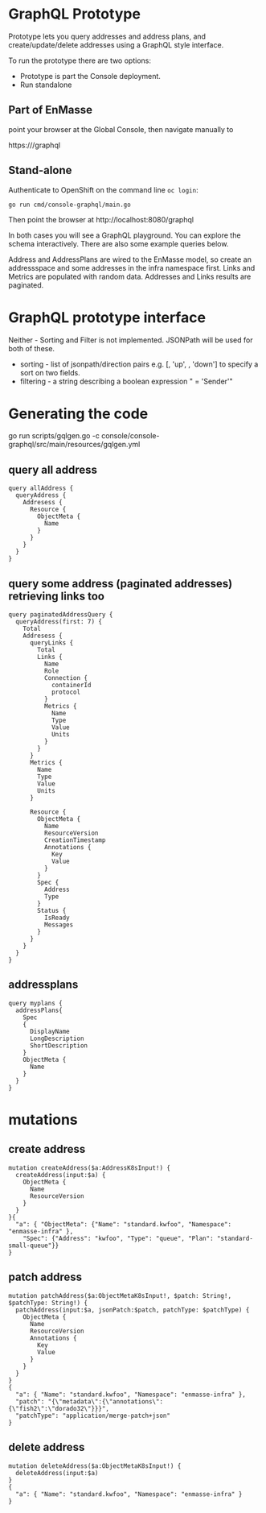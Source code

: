 # GraphQL Prototype

Prototype lets you query addresses and address plans, and create/update/delete addresses using a GraphQL style interface.

To run the prototype there are two options:

- Prototype is part the Console deployment.
- Run standalone

## Part of EnMasse

point your browser at the Global Console, then navigate manually to

https://<consoleurl>/graphql

## Stand-alone

Authenticate to OpenShift on the command line `oc login`:

`go run cmd/console-graphql/main.go`

Then point the browser at http://localhost:8080/graphql

In both cases you will see a GraphQL playground.  You can explore the schema interactively.  There are also some
example queries below.  

Address and AddressPlans are wired to the EnMasse model, so create an addressspace and some addresses in the infra
namespace first. Links and Metrics are populated with random data.  Addresses and Links results are paginated.

# GraphQL prototype interface

Neither - Sorting and Filter is not implemented.  JSONPath will be used for both of these.

- sorting - list of jsonpath/direction pairs e.g. [<path>, 'up', <path>, 'down'] to specify a sort on two fields.
- filtering - a string describing a boolean expression "<path> = 'Sender'"


# Generating the code

go run scripts/gqlgen.go -c console/console-graphql/src/main/resources/gqlgen.yml


## query all address

```
query allAddress {
  queryAddress {
    Addresess {
      Resource {
        ObjectMeta {
          Name
        }
      }
    }
  }
}
```

## query some address (paginated addresses) retrieving links too 

```
query paginatedAddressQuery {
  queryAddress(first: 7) {
    Total
    Addresess {
      queryLinks {
        Total
        Links {
          Name
          Role
          Connection {
            containerId
            protocol
          }
          Metrics {
            Name
            Type
            Value
            Units
          }
        }
      }
      Metrics {
        Name
        Type
        Value
        Units
      }

      Resource {
        ObjectMeta {
          Name
          ResourceVersion
          CreationTimestamp
          Annotations {
            Key
            Value
          }
        }
        Spec {
          Address
          Type
        }
        Status {
          IsReady
          Messages
        }
      }
    }
  }
}
```

## addressplans

```
query myplans {
  addressPlans{
    Spec
    {
      DisplayName
      LongDescription
      ShortDescription
    }
    ObjectMeta {
      Name
    }
  }
}
```

# mutations

## create address

```
mutation createAddress($a:AddressK8sInput!) {
  createAddress(input:$a) {
    ObjectMeta {
      Name
      ResourceVersion
    }
  }
}{
  "a": { "ObjectMeta": {"Name": "standard.kwfoo", "Namespace": "enmasse-infra" },
    "Spec": {"Address": "kwfoo", "Type": "queue", "Plan": "standard-small-queue"}}
}
```

## patch address

```
mutation patchAddress($a:ObjectMetaK8sInput!, $patch: String!, $patchType: String!) {
  patchAddress(input:$a, jsonPatch:$patch, patchType: $patchType) {
    ObjectMeta {
      Name
      ResourceVersion
      Annotations {
        Key
        Value
      }
    }
  }
}
{
  "a": { "Name": "standard.kwfoo", "Namespace": "enmasse-infra" },
  "patch": "{\"metadata\":{\"annotations\":{\"fish2\":\"dorado32\"}}}",
  "patchType": "application/merge-patch+json"
}
```

## delete address

```
mutation deleteAddress($a:ObjectMetaK8sInput!) {
  deleteAddress(input:$a)
}
{
  "a": { "Name": "standard.kwfoo", "Namespace": "enmasse-infra" }
}
```

